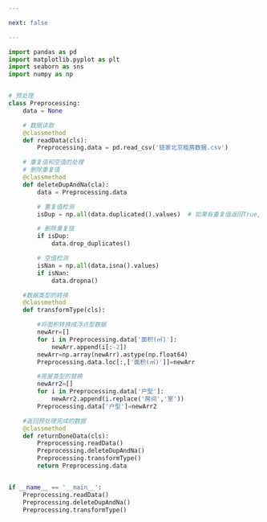 ```yaml
---

next: false

---
```




<BlogInfo id="680" title="7.链家北京租房数据处理之数据预处理" author="白日梦想猿" pv=0 read_times=0 pre_cost_time="1分10秒" category="seaborn学习" tag_list="['seaborn学习']" create_time="2021.08.28 11:27:15" update_time="2021.08.28 14:47:25" />

```python
import pandas as pd
import matplotlib.pyplot as plt
import seaborn as sns
import numpy as np


# 预处理
class Preprocessing:
    data = None

    # 数据读取
    @classmethod
    def readData(cls):
        Preprocessing.data = pd.read_csv('链家北京租房数据.csv')

    # 重复值和空值的处理
    # 删除重复值
    @classmethod
    def deleteDupAndNa(cla):
        data = Preprocessing.data

        # 重复值检测
        isDup = np.all(data.duplicated().values)  # 如果有重复值返回True,否则False

        # 删除重复值
        if isDup:
            data.drop_duplicates()

        # 空值检测
        isNan = np.all(data.isna().values)
        if isNan:
            data.dropna()

    #数据类型的转换
    @classmethod
    def transformType(cls):

        #将面积转换成浮点型数据
        newArr=[]
        for i in Preprocessing.data['面积(㎡)']:
            newArr.append(i[:-2])
        newArr=np.array(newArr).astype(np.float64)
        Preprocessing.data.loc[:,['面积(㎡)']]=newArr

        #房屋类型的替换
        newArr2=[]
        for i in Preprocessing.data['户型']:
            newArr2.append(i.replace('房间','室'))
        Preprocessing.data['户型']=newArr2

    #返回预处理完成的数据
    @classmethod
    def returnDoneData(cls):
        Preprocessing.readData()
        Preprocessing.deleteDupAndNa()
        Preprocessing.transformType()
        return Preprocessing.data


if __name__ == '__main__':
    Preprocessing.readData()
    Preprocessing.deleteDupAndNa()
    Preprocessing.transformType()

```



<ActionBox />
